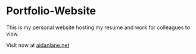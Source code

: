 # Portfolio-Website

This is my personal website hosting my resume and work for colleagues to view.

Visit now at [aidanlane.net](https:\\www.aidanlane.net)